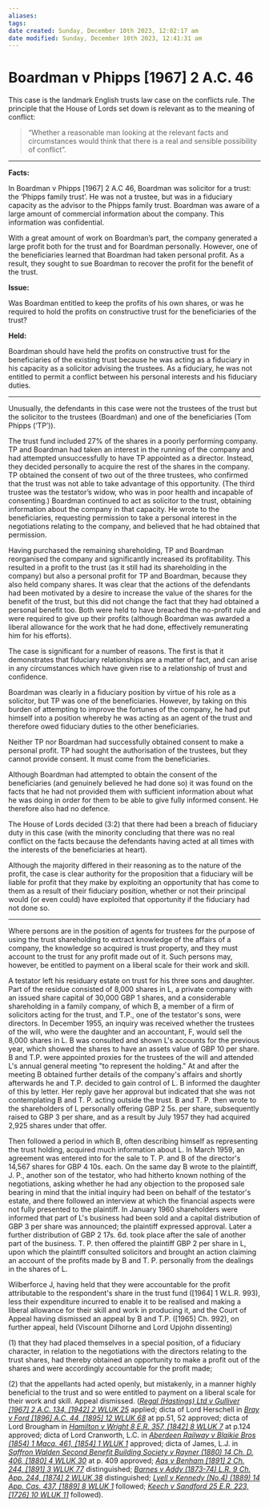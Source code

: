```yaml
---
aliases: 
tags: 
date created: Sunday, December 10th 2023, 12:02:17 am
date modified: Sunday, December 10th 2023, 12:41:31 am
---
```


# Boardman v Phipps [1967] 2 A.C. 46

This case is the landmark English trusts law case on the conflicts rule. The principle that the House of Lords set down is relevant as to the meaning of conflict:

>“Whether a reasonable man looking at the relevant facts and circumstances would think that there is a real and sensible possibility of conflict”.

---

**Facts:**

In Boardman v Phipps [1967] 2 A.C 46, Boardman was solicitor for a trust: the ‘Phipps family trust’. He was not a trustee, but was in a fiduciary capacity as the advisor to the Phipps family trust. Boardman was aware of a large amount of commercial information about the company. This information was confidential.

With a great amount of work on Boardman’s part, the company generated a large profit both for the trust and for Boardman personally. However, one of the beneficiaries learned that Boardman had taken personal profit. As a result, they sought to sue Boardman to recover the profit for the benefit of the trust.

**Issue:**

Was Boardman entitled to keep the profits of his own shares, or was he required to hold the profits on constructive trust for the beneficiaries of the trust?

**Held:**

Boardman should have held the profits on constructive trust for the beneficiaries of the existing trust because he was acting as a fiduciary in his capacity as a solicitor advising the trustees. As a fiduciary, he was not entitled to permit a conflict between his personal interests and his fiduciary duties.

---

Unusually, the defendants in this case were not the trustees of the trust but the solicitor to the trustees (Boardman) and one of the beneficiaries (Tom Phipps (‘TP’)).

The trust fund included 27% of the shares in a poorly performing company. TP and Boardman had taken an interest in the running of the company and had attempted unsuccessfully to have TP appointed as a director. Instead, they decided personally to acquire the rest of the shares in the company. TP obtained the consent of two out of the three trustees, who confirmed that the trust was not able to take advantage of this opportunity. (The third trustee was the testator’s widow, who was in poor health and incapable of consenting.) Boardman continued to act as solicitor to the trust, obtaining information about the company in that capacity. He wrote to the beneficiaries, requesting permission to take a personal interest in the negotiations relating to the company, and believed that he had obtained that permission.

Having purchased the remaining shareholding, TP and Boardman reorganised the company and significantly increased its profitability. This resulted in a profit to the trust (as it still had its shareholding in the company) but also a personal profit for TP and Boardman, because they also held company shares. It was clear that the actions of the defendants had been motivated by a desire to increase the value of the shares for the benefit of the trust, but this did not change the fact that they had obtained a personal benefit too. Both were held to have breached the no-profit rule and were required to give up their profits (although Boardman was awarded a liberal allowance for the work that he had done, effectively remunerating him for his efforts).

The case is significant for a number of reasons. The first is that it demonstrates that fiduciary relationships are a matter of fact, and can arise in any circumstances which have given rise to a relationship of trust and confidence.

Boardman was clearly in a fiduciary position by virtue of his role as a solicitor, but TP was one of the beneficiaries. However, by taking on this burden of attempting to improve the fortunes of the company, he had put himself into a position whereby he was acting as an agent of the trust and therefore owed fiduciary duties to the other beneficiaries.

Neither TP nor Boardman had successfully obtained consent to make a personal profit. TP had sought the authorisation of the trustees, but they cannot provide consent. It must come from the beneficiaries.

Although Boardman had attempted to obtain the consent of the beneficiaries (and genuinely believed he had done so) it was found on the facts that he had not provided them with sufficient information about what he was doing in order for them to be able to give fully informed consent. He therefore also had no defence.

The House of Lords decided (3:2) that there had been a breach of fiduciary duty in this case (with the minority concluding that there was no real conflict on the facts because the defendants having acted at all times with the interests of the beneficiaries at heart).

Although the majority differed in their reasoning as to the nature of the profit, the case is clear authority for the proposition that a fiduciary will be liable for profit that they make by exploiting an opportunity that has come to them as a result of their fiduciary position, whether or not their principal would (or even could) have exploited that opportunity if the fiduciary had not done so.

---

Where persons are in the position of agents for trustees for the purpose of using the trust shareholding to extract knowledge of the affairs of a company, the knowledge so acquired is trust property, and they must account to the trust for any profit made out of it. Such persons may, however, be entitled to payment on a liberal scale for their work and skill.

A testator left his residuary estate on trust for his three sons and daughter. Part of the residue consisted of 8,000 shares in L, a private company with an issued share capital of 30,000 GBP 1 shares, and a considerable shareholding in a family company, of which B, a member of a firm of solicitors acting for the trust, and T.P., one of the testator's sons, were directors. In December 1955, an inquiry was received whether the trustees of the will, who were the daughter and an accountant, F, would sell the 8,000 shares in L. B was consulted and shown L's accounts for the previous year, which showed the shares to have an assets value of GBP 10 per share. B and T.P. were appointed proxies for the trustees of the will and attended L's annual general meeting "to represent the holding." At and after the meeting B obtained further details of the company's affairs and shortly afterwards he and T.P. decided to gain control of L. B informed the daughter of this by letter. Her reply gave her approval but indicated that she was not contemplating B and T. P. acting outside the trust. B and T. P. then wrote to the shareholders of L personally offering GBP 2 5s. per share, subsequently raised to GBP 3 per share, and as a result by July 1957 they had acquired 2,925 shares under that offer.

Then followed a period in which B, often describing himself as representing the trust holding, acquired much information about L. In March 1959, an agreement was entered into for the sale to T. P. and B of the director's 14,567 shares for GBP 4 10s. each. On the same day B wrote to the plaintiff, J. P., another son of the testator, who had hitherto known nothing of the negotiations, asking whether he had any objection to the proposed sale bearing in mind that the initial inquiry had been on behalf of the testator's estate, and there followed an interview at which the financial aspects were not fully presented to the plaintiff. In January 1960 shareholders were informed that part of L's business had been sold and a capital distribution of GBP 3 per share was announced; the plaintiff expressed approval. Later a further distribution of GBP 2 17s. 6d. took place after the sale of another part of the business. T. P. then offered the plaintiff GBP 2 per share in L, upon which the plaintiff consulted solicitors and brought an action claiming an account of the profits made by B and T. P. personally from the dealings in the shares of L.

Wilberforce J, having held that they were accountable for the profit attributable to the respondent's share in the trust fund ([1964] 1 W.L.R. 993), less their expenditure incurred to enable it to be realised and making a liberal allowance for their skill and work in producing it, and the Court of Appeal having dismissed an appeal by B and T.P. ([1965] Ch. 992), on further appeal, held (Viscount Dilhorne and Lord Upjohn dissenting)

(1) that they had placed themselves in a special position, of a fiduciary character, in relation to the negotiations with the directors relating to the trust shares, had thereby obtained an opportunity to make a profit out of the shares and were accordingly accountable for the profit made;

(2) that the appellants had acted openly, but mistakenly, in a manner highly beneficial to the trust and so were entitled to payment on a liberal scale for their work and skill. Appeal dismissed. (_[Regal (Hastings) Ltd v Gulliver [1967] 2 A.C. 134, [1942] 2 WLUK 25](https://uk.westlaw.com/Document/I85352B90E42811DA8FC2A0F0355337E9/View/FullText.html?originationContext=document&transitionType=DocumentItem&ppcid=fa8739017a41463aacba506995c13098&contextData=(sc.Search))_ applied; dicta of Lord Herschell in _[Bray v Ford [1896] A.C. 44, [1895] 12 WLUK 68](https://uk.westlaw.com/Document/I7A00EF30E42711DA8FC2A0F0355337E9/View/FullText.html?originationContext=document&transitionType=DocumentItem&ppcid=fa8739017a41463aacba506995c13098&contextData=(sc.Search))_ at pp.51, 52 approved; dicta of Lord Brougham in _[Hamilton v Wright 8 E.R. 357, [1842] 8 WLUK 7](https://uk.westlaw.com/Document/IDA111A30E57111DAB242AFEA6182DD7E/View/FullText.html?originationContext=document&transitionType=DocumentItem&ppcid=fa8739017a41463aacba506995c13098&contextData=(sc.Search))_ at p.124 approved; dicta of Lord Cranworth, L.C. in _[Aberdeen Railway v Blaikie Bros (1854) 1 Macq. 461, [1854] 1 WLUK 1](https://uk.westlaw.com/Document/I4B3105A0E57111DAB242AFEA6182DD7E/View/FullText.html?originationContext=document&transitionType=DocumentItem&ppcid=fa8739017a41463aacba506995c13098&contextData=(sc.Search))_ approved; dicta of James, L.J. in _[Saffron Walden Second Benefit Building Society v Rayner (1880) 14 Ch. D. 406, [1880] 4 WLUK 30](https://uk.westlaw.com/Document/I972CA080E42811DA8FC2A0F0355337E9/View/FullText.html?originationContext=document&transitionType=DocumentItem&ppcid=fa8739017a41463aacba506995c13098&contextData=(sc.Search))_ at p. 409 approved; _[Aas v Benham [1891] 2 Ch. 244, [1891] 3 WLUK 77](https://uk.westlaw.com/Document/I474E1D11E42711DA8FC2A0F0355337E9/View/FullText.html?originationContext=document&transitionType=DocumentItem&ppcid=fa8739017a41463aacba506995c13098&contextData=(sc.Search))_ distinguished; _[Barnes v Addy (1873-74) L.R. 9 Ch. App. 244, [1874] 2 WLUK 38](https://uk.westlaw.com/Document/I6F881E20E42711DA8FC2A0F0355337E9/View/FullText.html?originationContext=document&transitionType=DocumentItem&ppcid=fa8739017a41463aacba506995c13098&contextData=(sc.Search))_ distinguished; _[Lyell v Kennedy (No.4) (1889) 14 App. Cas. 437, [1889] 8 WLUK 1](https://uk.westlaw.com/Document/IE87721F0E42711DA8FC2A0F0355337E9/View/FullText.html?originationContext=document&transitionType=DocumentItem&ppcid=fa8739017a41463aacba506995c13098&contextData=(sc.Search))_ followed; _[Keech v Sandford 25 E.R. 223, [1726] 10 WLUK 11](https://uk.westlaw.com/Document/IBA081D10E57111DAB242AFEA6182DD7E/View/FullText.html?originationContext=document&transitionType=DocumentItem&ppcid=fa8739017a41463aacba506995c13098&contextData=(sc.Search))_ followed).

